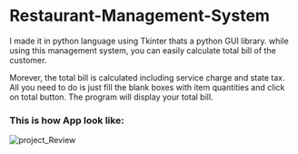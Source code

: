 # Restaurant-Management-System
I made it in python language using Tkinter thats a python GUI library. while using this management system, you can easily calculate total bill of the customer.

Morever, the total bill is calculated including service charge and state tax. All you need to do is just fill the blank boxes with item quantities and click on total button. The program will display your total bill.

### This is how App look like:

![project_Review](https://user-images.githubusercontent.com/54316119/77822584-227e1c80-711a-11ea-99e9-87a72ea9f41c.png)



